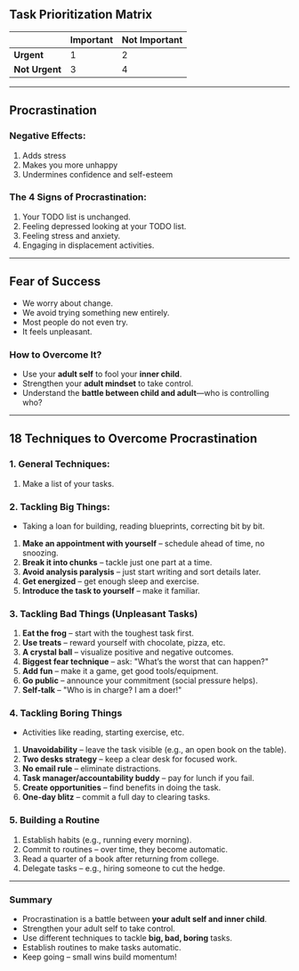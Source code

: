 ## Task Prioritization Matrix

|          | Important | Not Important |
|----------|----------|--------------|
| **Urgent**   | 1        | 2            |
| **Not Urgent** | 3        | 4            |

---

## Procrastination 
### Negative Effects:
1. Adds stress
2. Makes you more unhappy
3. Undermines confidence and self-esteem

### The 4 Signs of Procrastination:
1. Your TODO list is unchanged.
2. Feeling depressed looking at your TODO list.
3. Feeling stress and anxiety.
4. Engaging in displacement activities.

---

## Fear of Success
- We worry about change.
- We avoid trying something new entirely.
- Most people do not even try.
- It feels unpleasant.

### How to Overcome It?
- Use your **adult self** to fool your **inner child**.
- Strengthen your **adult mindset** to take control.
- Understand the **battle between child and adult**—who is controlling who?

---

## 18 Techniques to Overcome Procrastination

### **1. General Techniques:**
1. Make a list of your tasks.

### **2. Tackling Big Things:**
- Taking a loan for building, reading blueprints, correcting bit by bit.

1. **Make an appointment with yourself** – schedule ahead of time, no snoozing.
2. **Break it into chunks** – tackle just one part at a time.
3. **Avoid analysis paralysis** – just start writing and sort details later.
4. **Get energized** – get enough sleep and exercise.
5. **Introduce the task to yourself** – make it familiar.

### **3. Tackling Bad Things (Unpleasant Tasks)**
1. **Eat the frog** – start with the toughest task first.
2. **Use treats** – reward yourself with chocolate, pizza, etc.
3. **A crystal ball** – visualize positive and negative outcomes.
4. **Biggest fear technique** – ask: "What’s the worst that can happen?"
5. **Add fun** – make it a game, get good tools/equipment.
6. **Go public** – announce your commitment (social pressure helps).
7. **Self-talk** – "Who is in charge? I am a doer!"

### **4. Tackling Boring Things**
- Activities like reading, starting exercise, etc.

1. **Unavoidability** – leave the task visible (e.g., an open book on the table).
2. **Two desks strategy** – keep a clear desk for focused work.
3. **No email rule** – eliminate distractions.
4. **Task manager/accountability buddy** – pay for lunch if you fail.
5. **Create opportunities** – find benefits in doing the task.
6. **One-day blitz** – commit a full day to clearing tasks.

### **5. Building a Routine**
1. Establish habits (e.g., running every morning).
2. Commit to routines – over time, they become automatic.
3. Read a quarter of a book after returning from college.
4. Delegate tasks – e.g., hiring someone to cut the hedge.

---

### Summary
- Procrastination is a battle between **your adult self and inner child**.
- Strengthen your adult self to take control.
- Use different techniques to tackle **big, bad, boring** tasks.
- Establish routines to make tasks automatic.
- Keep going – small wins build momentum!
